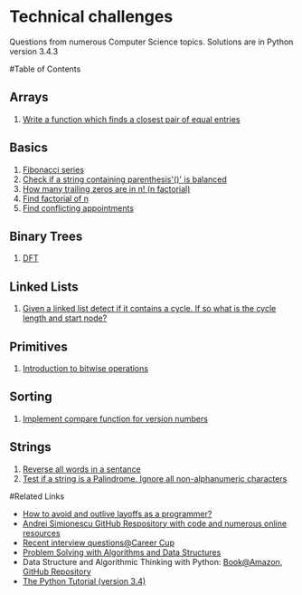Technical challenges
====================

Questions from numerous Computer Science topics. Solutions are in Python version 3.4.3

#Table of Contents 

## Arrays
1. [Write a function which finds a closest pair of equal entries](https://github.com/harishvc/challenges/blob/master/closest-matching-pair.py)

## Basics
1. [Fibonacci series](https://github.com/harishvc/challenges/blob/master/fibonacci.py)
2. [Check if a string containing parenthesis'()' is balanced](https://github.com/harishvc/challenges/blob/master/check-matching-parenthesis.py)
3. [How many trailing zeros are in n! (n factorial)](https://github.com/harishvc/challenges/blob/master/factorial-trailingzero.py)
4. [Find factorial of n](https://github.com/harishvc/challenges/blob/master/factorial.py)
5. [Find conflicting appointments](https://github.com/harishvc/challenges/blob/master/find-conflicting-appointments.py)


## Binary Trees
1. [DFT](https://github.com/harishvc/challenges/blob/master/tree-traversal.py)

## Linked Lists
1. [Given a linked list detect if it contains a cycle. If so what is the cycle length and start node?](https://github.com/harishvc/challenges/blob/master/detect-cycles-in-linked-list.py)

## Primitives
1. [Introduction to bitwise operations](https://github.com/harishvc/challenges/blob/master/bitwise-operations.py)

## Sorting
1. [Implement compare function for version numbers](https://github.com/harishvc/challenges/blob/master/sort-version-numbers.py)

## Strings
1. [Reverse all words in a sentance](https://github.com/harishvc/challenges/blob/master/reverse-sentance.py)
2. [Test if a string is a Palindrome. Ignore all non-alphanumeric characters](https://github.com/harishvc/challenges/blob/master/palindrome.py)


#Related Links
* [How to avoid and outlive layoffs as a programmer?](http://www.coderust.com/blog/2014/07/20/avoid_outlive_programmer_layoffs/)
* [Andrei Simionescu GitHub Respository with code and numerous online resources](https://github.com/andreis/interview)
* [Recent interview questions@Career Cup](http://www.careercup.com/page)
* [Problem Solving with Algorithms and Data Structures](http://interactivepython.org/runestone/static/pythonds/index.html)
* Data Structure and Algorithmic Thinking with Python: [Book@Amazon](http://www.amazon.com/dp/8192107590/ref=as_li_ss_til?tag=caree0ea-20&camp=213381&creative=390973&linkCode=as4&creativeASIN=819210754X&adid=1PJGG64MJE0JQ00FTD4E&&ref-refURL=http://careermonk.com/?qa=buy),
  [GitHub Repository](https://github.com/careermonk/DataStructureAndAlgorithmicThinkingWithPython)
* [The Python Tutorial (version 3.4)](https://docs.python.org/3.4/tutorial/index.html)
